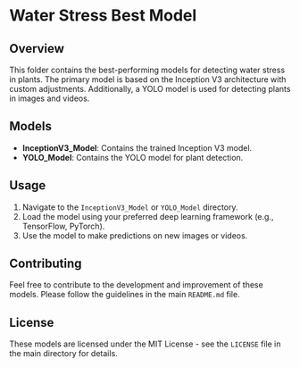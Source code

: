 # Water Stress Best Model

## Overview
This folder contains the best-performing models for detecting water stress in plants. The primary model is based on the Inception V3 architecture with custom adjustments. Additionally, a YOLO model is used for detecting plants in images and videos.

## Models
- **InceptionV3_Model**: Contains the trained Inception V3 model.
- **YOLO_Model**: Contains the YOLO model for plant detection.

## Usage
1. Navigate to the `InceptionV3_Model` or `YOLO_Model` directory.
2. Load the model using your preferred deep learning framework (e.g., TensorFlow, PyTorch).
3. Use the model to make predictions on new images or videos.

## Contributing
Feel free to contribute to the development and improvement of these models. Please follow the guidelines in the main `README.md` file.

## License
These models are licensed under the MIT License - see the `LICENSE` file in the main directory for details.
